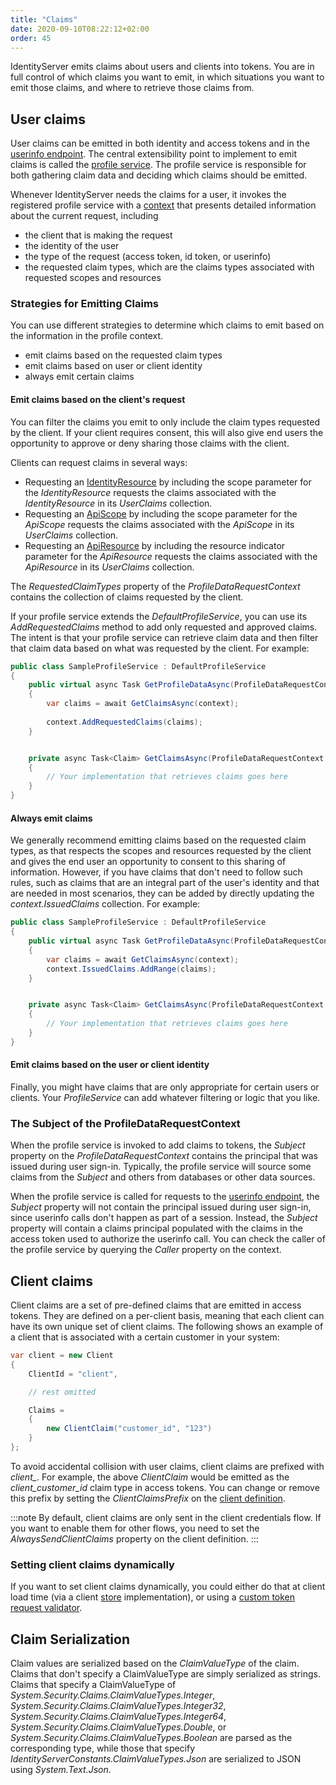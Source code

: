 ```yaml
---
title: "Claims"
date: 2020-09-10T08:22:12+02:00
order: 45
---
```


IdentityServer emits claims about users and clients into tokens. You are in full control of which claims you want to emit, in which situations you want to emit those claims, and where to retrieve those claims from.

## User claims
User claims can be emitted in both identity and access tokens and in the [userinfo endpoint](/identityserver/v6/reference/endpoints/userinfo). The central extensibility point to implement to emit claims is called the [profile service](/identityserver/v6/reference/services/profile_service). The profile service is responsible for both gathering claim data and deciding which claims should be emitted.

Whenever IdentityServer needs the claims for a user, it invokes the registered profile service with a [context](/identityserver/v6/reference/services/profile_service#duendeidentityservermodelsprofiledatarequestcontext) that presents detailed information about the current request, including

* the client that is making the request
* the identity of the user
* the type of the request (access token, id token, or userinfo)
* the requested claim types, which are the claims types associated with requested scopes and resources

### Strategies for Emitting Claims
You can use different strategies to determine which claims to emit based on the information in the profile context.

* emit claims based on the requested claim types
* emit claims based on user or client identity
* always emit certain claims

#### Emit claims based on the client's request
You can filter the claims you emit to only include the claim types requested by the client. If your client requires consent, this will also give end users the opportunity to approve or deny sharing those claims with the client.

Clients can request claims in several ways:
- Requesting an [IdentityResource](/identityserver/v6/fundamentals/resources/identity) by including the scope parameter for the *IdentityResource* requests the claims associated with the *IdentityResource* in its *UserClaims* collection.
- Requesting an [ApiScope](/identityserver/v6/fundamentals/resources/api_scopes) by including the scope parameter for the *ApiScope* requests the claims associated with the *ApiScope* in its *UserClaims* collection.
- Requesting an [ApiResource](/identityserver/v6/fundamentals/resources/api_resources) by including the resource indicator parameter for the *ApiResource* requests the claims associated with the *ApiResource* in its *UserClaims* collection.

The *RequestedClaimTypes* property of the *ProfileDataRequestContext* contains the collection of claims requested by the client.

If your profile service extends the *DefaultProfileService*, you can use its *AddRequestedClaims* method to add only requested and approved claims. The intent is that your profile service can retrieve claim data and then filter that claim data based on what was requested by the client. For example:

```cs
public class SampleProfileService : DefaultProfileService
{
    public virtual async Task GetProfileDataAsync(ProfileDataRequestContext context)
    {
        var claims = await GetClaimsAsync(context);
        
        context.AddRequestedClaims(claims);
    }


    private async Task<Claim> GetClaimsAsync(ProfileDataRequestContext context)
    {
        // Your implementation that retrieves claims goes here
    }
}
```

#### Always emit claims
We generally recommend emitting claims based on the requested claim types, as that respects the scopes and resources requested by the client and gives the end user an opportunity to consent to this sharing of information. However, if you have claims that don't need to follow such rules, such as claims that are an integral part of the user's identity and that are needed in most scenarios, they can be added by directly updating the *context.IssuedClaims* collection. For example:

```cs
public class SampleProfileService : DefaultProfileService
{
    public virtual async Task GetProfileDataAsync(ProfileDataRequestContext context)
    {
        var claims = await GetClaimsAsync(context);
        context.IssuedClaims.AddRange(claims);
    }


    private async Task<Claim> GetClaimsAsync(ProfileDataRequestContext context)
    {
        // Your implementation that retrieves claims goes here
    }
}
```

#### Emit claims based on the user or client identity
Finally, you might have claims that are only appropriate for certain users or clients. Your *ProfileService* can add whatever filtering or logic that you like.

### The Subject of the ProfileDataRequestContext
When the profile service is invoked to add claims to tokens, the *Subject* property on the *ProfileDataRequestContext* contains the principal that was issued during user sign-in. Typically, the profile service will source some claims from the *Subject* and others from databases or other data sources.

When the profile service is called for requests to the [userinfo endpoint](/identityserver/v6/reference/endpoints/userinfo), the *Subject* property will not contain the principal issued during user sign-in, since userinfo calls don't happen as part of a session. Instead, the *Subject* property will contain a claims principal populated with the claims in the access token used to authorize the userinfo call. You can check the caller of the profile service by querying the *Caller* property on the context.

## Client claims
Client claims are a set of pre-defined claims that are emitted in access tokens. They are defined on a per-client basis, meaning that each client can have its own unique set of client claims. The following shows an example of a client that is associated with a certain customer in your system:

```cs
var client = new Client
{
    ClientId = "client",

    // rest omitted

    Claims =
    {
        new ClientClaim("customer_id", "123")
    }
};
```

To avoid accidental collision with user claims, client claims are prefixed with *client_*. For example, the above *ClientClaim* would be emitted as the *client_customer_id* claim type in access tokens. You can change or remove this prefix by setting the *ClientClaimsPrefix* on the [client definition](/identityserver/v6/reference/models/client#token). 

:::note
By default, client claims are only sent in the client credentials flow. If you want to enable them for other flows, you need to set the *AlwaysSendClientClaims* property on the client definition.
:::

### Setting client claims dynamically
If you want to set client claims dynamically, you could either do that at client load time (via a client [store](/identityserver/v6/data) implementation), or using a [custom token request validator](/identityserver/v6/tokens/dynamic_validation).


## Claim Serialization
Claim values are serialized based on the *ClaimValueType* of the claim. Claims that don't specify a ClaimValueType are simply serialized as strings. Claims that specify a ClaimValueType of *System.Security.Claims.ClaimValueTypes.Integer*, *System.Security.Claims.ClaimValueTypes.Integer32*, *System.Security.Claims.ClaimValueTypes.Integer64*, *System.Security.Claims.ClaimValueTypes.Double*, or *System.Security.Claims.ClaimValueTypes.Boolean* are parsed as the corresponding type, while those that specify *IdentityServerConstants.ClaimValueTypes.Json* are serialized to JSON using *System.Text.Json*.
